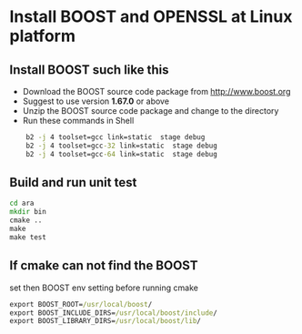 # Install BOOST and OPENSSL at Linux platform

## Install BOOST such like this

* Download the BOOST source code package from <http://www.boost.org>
* Suggest to use version **1.67.0** or above
* Unzip the BOOST source code package and change to the directory
* Run these commands in Shell

~~~~~~~~~~bat
    b2 -j 4 toolset=gcc link=static  stage debug
    b2 -j 4 toolset=gcc-32 link=static  stage debug
    b2 -j 4 toolset=gcc-64 link=static  stage debug
~~~~~~~~~~

## Build and run unit test

~~~~~~~~~~bat
cd ara
mkdir bin
cmake ..
make
make test
~~~~~~~~~~

## If **cmake** can not find the BOOST

set then BOOST env setting before running cmake

~~~~~~~~~~~bat
export BOOST_ROOT=/usr/local/boost/
export BOOST_INCLUDE_DIRS=/usr/local/boost/include/
export BOOST_LIBRARY_DIRS=/usr/local/boost/lib/
~~~~~~~~~~~
